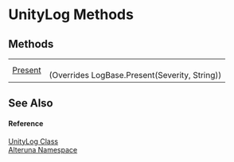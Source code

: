 # UnityLog Methods




## Methods
<table>
<tr>
<td><a href="M_Alteruna_UnityLog_Present">Present</a></td>
<td><br />(Overrides LogBase.Present(Severity, String))</td></tr>
</table>

## See Also


#### Reference
<a href="T_Alteruna_UnityLog">UnityLog Class</a>  
<a href="N_Alteruna">Alteruna Namespace</a>  
